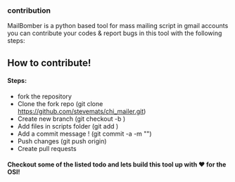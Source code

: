 ### contribution

MailBomber is a python based tool for mass mailing script in gmail accounts you can contribute your codes & report bugs in this tool with the following steps:

## How to contribute!
#### Steps:

   - fork the repository
   - Clone the fork repo (git clone https://github.com/stevemats/chi_mailer.git)
   - Create new branch (git checkout -b )
   - Add files in scripts folder (git add )
   - Add a commit message ! (git commit -a -m "")
   - Push changes (git push origin)
   - Create pull requests
   
#### Checkout some of the listed todo and lets build this tool up with ❤️ for the OSI!
